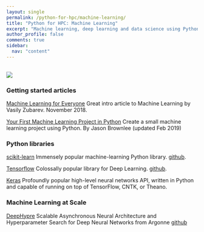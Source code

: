 ```yaml
---
layout: single
permalink: /python-for-hpc/machine-learning/
title: "Python for HPC: Machine Learning"
excerpt: "Machine learning, deep learning and data science using Python"
author_profile: false
comments: true
sidebar:
  nav: "content"
---
```


<br />

<img src="{{site.baseurl}}//images/machine_learning_graphic.png">

### Getting started articles

[Machine Learning for Everyone](https://vas3k.com/blog/machine_learning) Great intro article to Machine Learning by  Vasily Zubarev. November 2018.

[Your First Machine Learning Project in Python](https://machinelearningmastery.com/machine-learning-in-python-step-by-step) Create a small machine learning project using Python. By Jason Brownlee (updated Feb 2019)

### Python libraries

[scikit-learn](https://scikit-learn.org) Immensely popular machine-learning Python library. [github](https://github.com/scikit-learn/scikit-learn).

[Tensorflow](https://www.tensorflow.org/) Colossally popular library for Deep Learning. [github](https://github.com/tensorflow/tensorflow).

[Keras](https://keras.io/) Profoundly popular high-level neural networks API, written in Python and capable of running on top of TensorFlow, CNTK, or Theano. 

### Machine Learning at Scale

[DeepHypre](https://deephyper.readthedocs.io/) Scalable Asynchronous Neural Architecture and Hyperparameter Search for Deep Neural Networks from Argonne [github](https://github.com/deephyper/deephyper)
